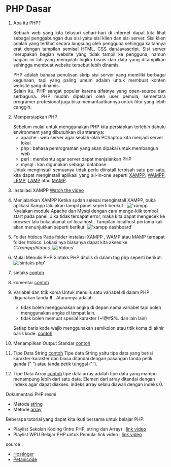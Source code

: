 # PHP Dasar

1. Apa itu PHP?
   <div style='text-align: justify'>
   Sebuah web yang kita telusuri sehari-hari di internet dapat kita lihat sebagai penggabungan dua sisi yaitu sisi klien dan sisi server. Sisi klien adalah yang terlihat secara langsung oleh pengguna sehingga kaitannya erat dengan tampilan semisal HTML, CSS danJavascript. Sisi server merupakan bagian website yang tidak tampil ke pengguna, namun bagian ini lah yang mengolah logika bisnis dan data yang ditampilkan sehingga membuat website tersebut lebih dinamis.

   PHP adalah bahasa penulisan skrip sisi server yang memiliki berbagai kegunaan, tapi yang paling umum adalah untuk membuat konten website yang dinamis.   
   Selain itu, PHP sangat populer karena sifatnya yang open-source dan serbaguna. PHP mudah dipelajari oleh user pemula, sementara programer profesional juga bisa memanfaatkannya untuk fitur yang lebih canggih.
   </div>
2. Mempersiapkan PHP
   <div style='text-align: justify'>
      Sebelum mulai untuk menggunakan PHP kita persiapkan terlebih dahulu environment yang dibutuhkan di antaranya:
   </div>

      * apache : web server agar seolah-olah PC/laptop kita menjadi server lokal.
      * php : bahasa pemrograman yang akan dipakai untuk membangun web
      * perl : membantu agar server dapat menjalankan PHP
      * mysql : kan digunakan sebagai database

   <div style='text-align: justify'>
   Untuk menginstall semuanya tidak perlu diinstall terpisah satu per satu, kita dapat menginstall aplikasi yang all-in-one seperti <a href='https://www.apachefriends.org/download.html'>XAMPP</a>, <a href='https://www.wampserver.com/en/#download-wrapper'>WAMPP</a>, <a href='https://www.digitalocean.com/community/tutorials/how-to-install-linux-nginx-mysql-php-lemp-stack-on-ubuntu-22-04'>LEMP</a>,  <a href='https://www.digitalocean.com/community/tutorials/how-to-install-linux-apache-mysql-php-lamp-stack-on-ubuntu-22-04'>LAMP</a> atau <a href='https://www.mamp.info/en/downloads/'>MAMP</a>.
   </div>

3. Installasi XAMPP
   [Watch the video](https://www.youtube.com/embed/bSxf7Prh43I)
4. Menjalankan XAMPP
   Ketika sudah selesai menginstall XAMPP, buka aplikasi Xampp lalu akan tampil panel seperti berikut :
   !['xampp](https://lh3.googleusercontent.com/-zW57diGnmJ8/YWfq5Puc4wI/AAAAAAAAEiI/c-VEzmPEEz05eHVPhUyADgISh605aX-QACLcBGAsYHQ/w640-h387/image.png)
   Nyalakan module Apache dan Mysql dengan cara menge-klik tombol start pada panel. Jika tidak terdapat error, maka kita dapat mengecek ke browser lalu buka alamat url localhost . Tampilan localhost pertama kali akan menunjukkan seperti berikut:
   !['xampp dashboard'](https://kinsta.com/wp-content/uploads/2021/04/xampp-home-page.jpg)
5. Folder htdocs
   Pada folder instalasi XAMPP , WAMP atau MAMP terdapat folder htdocs. Lokasi nya biasanya dapat kita akses ke *C:/xampp/htdocs*.
   !['htdocs'](https://www.rumahweb.com/journal/wp-content/uploads/2022/12/folder-belajar.jpg)
6. Mulai Menulis PHP
   Sintaks PHP ditulis di dalam tag php seperti berikut:
   !['sintaks php'](https://kelasprogrammer.com/wp-content/uploads/2019/07/struktur-php.png)
7. sintaks [contoh](src/1-basic-php/1-sintaks.php)
8. komentar [contoh](src/1-basic-php/2-komentar.php)
9. Variabel dan titik koma
    Untuk menulis satu variabel di dalam PHP digunakan tanda **$** . Aturannya adalah
    - tidak boleh menggunakan angka di depan nama variabel tapi boleh menggunakan angka di tempat lain.
    - tidak boleh memuat spesial karakter (~!@#$%. dan lain lain)
    
    Setiap baris kode wajib menggunakan semikolon atau titik koma di akhir baris kode.
    [contoh](src/1-basic-php/3-variabel-dan-titik-koma.php)
10. Menampilkan Output Standar [contoh](src/1-basic-php/4-output-standar.php)
11. Tipe Data String [contoh](src/1-basic-php/5-string.php)
    Tipe data String yaitu tipe data yang berisi karakter-karakter dan biasa ditandai dengan pasangan tanda petik ganda (” “) atau tanda petik tunggal (‘ ‘).
12. Tipe Data Array [contoh](src/1-basic-php/6-array.php)
    tipe data array adalah tipe data yang mampu menampung lebih dari satu data. Elemen dari array ditandai dengan indeks agar dapat diakses. indeks array selalu diawali dengan indeks 0.

Dokumentasi PHP resmi
- Metode [string](https://www.php.net/manual/en/ref.strings.php)
- Metode [array](https://www.php.net/manual/en/ref.array.php)

Beberapa tutorial yang dapat kita ikuti bersama untuk belajar PHP:
- Playlist Sekolah Koding (Intro PHP, string dan Array) : <a href='https://www.youtube.com/playlist?list=PLdMopq3Lfhpdfgo91tsv3MfhXXbNLQBV3'>link video</a>
-  Playlist WPU Belajar PHP untuk Pemula: link video : <a href='https://www.youtube.com/playlist?list=PLFIM0718LjIUqXfmEIBE3-uzERZPh3vp6'>link video</a>

source :
- [Hostinger](https://www.hostinger.co.id/tutorial/apa-itu-php/)
- [Petanicode](https://www.petanikode.com/php-xampp-windows/)
